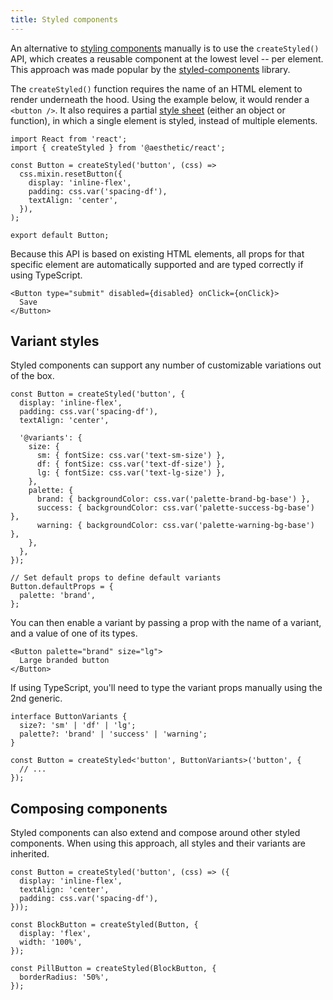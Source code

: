 ```yaml
---
title: Styled components
---
```


An alternative to [styling components](./styles.md) manually is to use the `createStyled()` API,
which creates a reusable component at the lowest level -- per element. This approach was made
popular by the [styled-components](https://styled-components.com) library.

The `createStyled()` function requires the name of an HTML element to render underneath the hood.
Using the example below, it would render a `<button />`. It also requires a partial
[style sheet](../../dev/css-in-js/style-sheets/components.md) (either an object or function), in
which a single element is styled, instead of multiple elements.

```tsx
import React from 'react';
import { createStyled } from '@aesthetic/react';

const Button = createStyled('button', (css) =>
  css.mixin.resetButton({
    display: 'inline-flex',
    padding: css.var('spacing-df'),
    textAlign: 'center',
  }),
);

export default Button;
```

Because this API is based on existing HTML elements, all props for that specific element are
automatically supported and are typed correctly if using TypeScript.

```tsx
<Button type="submit" disabled={disabled} onClick={onClick}>
  Save
</Button>
```

## Variant styles

Styled components can support any number of customizable variations out of the box.

```tsx
const Button = createStyled('button', {
  display: 'inline-flex',
  padding: css.var('spacing-df'),
  textAlign: 'center',

  '@variants': {
    size: {
      sm: { fontSize: css.var('text-sm-size') },
      df: { fontSize: css.var('text-df-size') },
      lg: { fontSize: css.var('text-lg-size') },
    },
    palette: {
      brand: { backgroundColor: css.var('palette-brand-bg-base') },
      success: { backgroundColor: css.var('palette-success-bg-base') },
      warning: { backgroundColor: css.var('palette-warning-bg-base') },
    },
  },
});

// Set default props to define default variants
Button.defaultProps = {
  palette: 'brand',
};
```

You can then enable a variant by passing a prop with the name of a variant, and a value of one of
its types.

```tsx
<Button palette="brand" size="lg">
  Large branded button
</Button>
```

If using TypeScript, you'll need to type the variant props manually using the 2nd generic.

```tsx
interface ButtonVariants {
  size?: 'sm' | 'df' | 'lg';
  palette?: 'brand' | 'success' | 'warning';
}

const Button = createStyled<'button', ButtonVariants>('button', {
  // ...
});
```

## Composing components

Styled components can also extend and compose around other styled components. When using this
approach, all styles and their variants are inherited.

```tsx
const Button = createStyled('button', (css) => ({
  display: 'inline-flex',
  textAlign: 'center',
  padding: css.var('spacing-df'),
}));

const BlockButton = createStyled(Button, {
  display: 'flex',
  width: '100%',
});

const PillButton = createStyled(BlockButton, {
  borderRadius: '50%',
});
```
